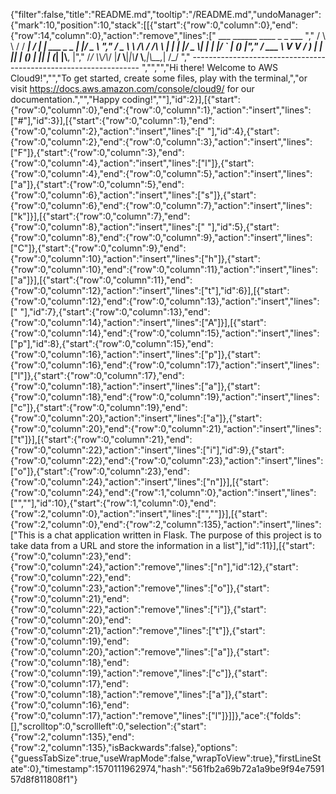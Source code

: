 {"filter":false,"title":"README.md","tooltip":"/README.md","undoManager":{"mark":10,"position":10,"stack":[[{"start":{"row":0,"column":0},"end":{"row":14,"column":0},"action":"remove","lines":["         ___        ______     ____ _                 _  ___  ","        / \\ \\      / / ___|   / ___| | ___  _   _  __| |/ _ \\ ","       / _ \\ \\ /\\ / /\\___ \\  | |   | |/ _ \\| | | |/ _` | (_) |","      / ___ \\ V  V /  ___) | | |___| | (_) | |_| | (_| |\\__, |","     /_/   \\_\\_/\\_/  |____/   \\____|_|\\___/ \\__,_|\\__,_|  /_/ "," ----------------------------------------------------------------- ","","","Hi there! Welcome to AWS Cloud9!","","To get started, create some files, play with the terminal,","or visit https://docs.aws.amazon.com/console/cloud9/ for our documentation.","","Happy coding!",""],"id":2}],[{"start":{"row":0,"column":0},"end":{"row":0,"column":1},"action":"insert","lines":["#"],"id":3}],[{"start":{"row":0,"column":1},"end":{"row":0,"column":2},"action":"insert","lines":[" "],"id":4},{"start":{"row":0,"column":2},"end":{"row":0,"column":3},"action":"insert","lines":["F"]},{"start":{"row":0,"column":3},"end":{"row":0,"column":4},"action":"insert","lines":["l"]},{"start":{"row":0,"column":4},"end":{"row":0,"column":5},"action":"insert","lines":["a"]},{"start":{"row":0,"column":5},"end":{"row":0,"column":6},"action":"insert","lines":["s"]},{"start":{"row":0,"column":6},"end":{"row":0,"column":7},"action":"insert","lines":["k"]}],[{"start":{"row":0,"column":7},"end":{"row":0,"column":8},"action":"insert","lines":[" "],"id":5},{"start":{"row":0,"column":8},"end":{"row":0,"column":9},"action":"insert","lines":["C"]},{"start":{"row":0,"column":9},"end":{"row":0,"column":10},"action":"insert","lines":["h"]},{"start":{"row":0,"column":10},"end":{"row":0,"column":11},"action":"insert","lines":["a"]}],[{"start":{"row":0,"column":11},"end":{"row":0,"column":12},"action":"insert","lines":["t"],"id":6}],[{"start":{"row":0,"column":12},"end":{"row":0,"column":13},"action":"insert","lines":[" "],"id":7},{"start":{"row":0,"column":13},"end":{"row":0,"column":14},"action":"insert","lines":["A"]}],[{"start":{"row":0,"column":14},"end":{"row":0,"column":15},"action":"insert","lines":["p"],"id":8},{"start":{"row":0,"column":15},"end":{"row":0,"column":16},"action":"insert","lines":["p"]},{"start":{"row":0,"column":16},"end":{"row":0,"column":17},"action":"insert","lines":["l"]},{"start":{"row":0,"column":17},"end":{"row":0,"column":18},"action":"insert","lines":["a"]},{"start":{"row":0,"column":18},"end":{"row":0,"column":19},"action":"insert","lines":["c"]},{"start":{"row":0,"column":19},"end":{"row":0,"column":20},"action":"insert","lines":["a"]},{"start":{"row":0,"column":20},"end":{"row":0,"column":21},"action":"insert","lines":["t"]}],[{"start":{"row":0,"column":21},"end":{"row":0,"column":22},"action":"insert","lines":["i"],"id":9},{"start":{"row":0,"column":22},"end":{"row":0,"column":23},"action":"insert","lines":["o"]},{"start":{"row":0,"column":23},"end":{"row":0,"column":24},"action":"insert","lines":["n"]}],[{"start":{"row":0,"column":24},"end":{"row":1,"column":0},"action":"insert","lines":["",""],"id":10},{"start":{"row":1,"column":0},"end":{"row":2,"column":0},"action":"insert","lines":["",""]}],[{"start":{"row":2,"column":0},"end":{"row":2,"column":135},"action":"insert","lines":["This is a chat application written in Flask. The purpose of this project is to take data from a URL and store the information in a list"],"id":11}],[{"start":{"row":0,"column":23},"end":{"row":0,"column":24},"action":"remove","lines":["n"],"id":12},{"start":{"row":0,"column":22},"end":{"row":0,"column":23},"action":"remove","lines":["o"]},{"start":{"row":0,"column":21},"end":{"row":0,"column":22},"action":"remove","lines":["i"]},{"start":{"row":0,"column":20},"end":{"row":0,"column":21},"action":"remove","lines":["t"]},{"start":{"row":0,"column":19},"end":{"row":0,"column":20},"action":"remove","lines":["a"]},{"start":{"row":0,"column":18},"end":{"row":0,"column":19},"action":"remove","lines":["c"]},{"start":{"row":0,"column":17},"end":{"row":0,"column":18},"action":"remove","lines":["a"]},{"start":{"row":0,"column":16},"end":{"row":0,"column":17},"action":"remove","lines":["l"]}]]},"ace":{"folds":[],"scrolltop":0,"scrollleft":0,"selection":{"start":{"row":2,"column":135},"end":{"row":2,"column":135},"isBackwards":false},"options":{"guessTabSize":true,"useWrapMode":false,"wrapToView":true},"firstLineState":0},"timestamp":1570111962974,"hash":"561fb2a69b72a1a9be9f94e759157d8f811808f1"}